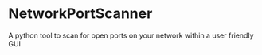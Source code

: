 # NetworkPortScanner
A python tool to scan for open ports on your network within a user friendly GUI
